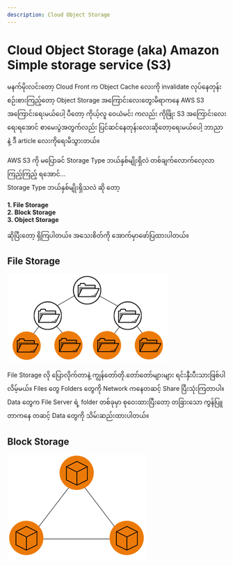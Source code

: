 ```yaml
---
description: Cloud Object Storage
---
```


# Cloud Object Storage \(aka\) Amazon Simple storage service \(S3\)

မနက်မိုးလင်းတော့ Cloud Front က Object Cache လေးကို invalidate လုပ်နေတုန်း စဉ်းစားကြည့်တော့ Object Storage အကြောင်းလေးတွေးမိရာကနေ AWS S3 အကြောင်းရေးမယ်ပေါ့ ပီတော့ ကိုယ့်လူ ဝေယံမင်း ကလည်း ကိုဖြိုး S3 အကြောင်းလေးရေးရအောင် စာမေးပွဲအတွက်လည်း ပြင်ဆင်နေတုန်းလေးဆိုတော့ရေးမယ်ပေါ့ ဘာညာနဲ့ ဒီ article လေးကိုရေးမိသွားတယ်။ 

AWS S3 ကို မပြောခင် Storage Type ဘယ်နှစ်မျိုးရှိလဲ တစ်ချက်လောက်လေ့လာကြည့်ကြည့် ရအောင်...  
Storage Type ဘယ်နှစ်မျိုးရှိသလဲ ဆို တော့   
  
**1. File Storage   
2. Block Storage   
3. Object Storage**   
  
ဆိုပြီးတော့ ရှိကြပါတယ်။ အသေးစိတ်ကို အောက်မှာဖော်ပြထားပါတယ်။   


## File Storage 

![File Storage \[Image Credit : redhat.com\]](../.gitbook/assets/1%20%281%29%20%281%29.png)

File Storage လို ပြောလိုက်တာနဲ့ ကျွန်တော်တို.တော်တော်များများ ရင်းနှီးပီးသားဖြစ်ပါလိမ့်မယ်။ Files တွေ Folders တွေကို Network ကနေတဆင့် Share ပြီးသုံးကြတာပါ။ Data တွေက File Server ရဲ့ folder တစ်ခုမှာ စုဝေးထားပြီးတော့ တခြားသော ကွန်ပြူတာကနေ တဆင့် Data တွေကို သိမ်းဆည်းထားပါတယ်။ 

## Block Storage 

![Block Storage \[Image Credit : redhat.com\] ](../.gitbook/assets/2%20%281%29%20%281%29.png)



